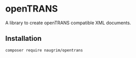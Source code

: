 # openTRANS

A library to create openTRANS compatible XML documents.

## Installation

```
composer require naugrim/opentrans
```